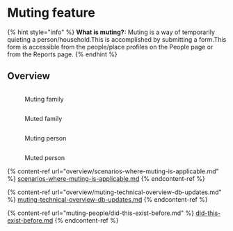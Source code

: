 # Muting feature

{% hint style="info" %}
**What is muting?:** Muting is a way of temporarily quieting a person/household.This is accomplished by submitting a form.This form is accessible from the people/place profiles on the People page or from the Reports page.
{% endhint %}

## Overview

<div>

<figure><img src=".gitbook/assets/image (17).png" alt=""><figcaption><p>Muting family</p></figcaption></figure>

 

<figure><img src=".gitbook/assets/image (3).png" alt=""><figcaption><p>Muted family</p></figcaption></figure>

</div>

<div>

<figure><img src=".gitbook/assets/image (1).png" alt=""><figcaption><p>Muting person</p></figcaption></figure>

 

<figure><img src=".gitbook/assets/image (9).png" alt=""><figcaption><p>Muted person</p></figcaption></figure>

</div>

{% content-ref url="overview/scenarios-where-muting-is-applicable.md" %}
[scenarios-where-muting-is-applicable.md](overview/scenarios-where-muting-is-applicable.md)
{% endcontent-ref %}

{% content-ref url="overview/muting-technical-overview-db-updates.md" %}
[muting-technical-overview-db-updates.md](overview/muting-technical-overview-db-updates.md)
{% endcontent-ref %}

{% content-ref url="muting-people/did-this-exist-before.md" %}
[did-this-exist-before.md](muting-people/did-this-exist-before.md)
{% endcontent-ref %}
